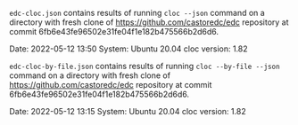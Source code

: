 `edc-cloc.json` contains results of running `cloc --json` command on a directory with fresh clone of https://github.com/castoredc/edc repository at commit 6fb6e43fe96502e31fe04f1e182b475566b2d6d6.

Date: 2022-05-12 13:50
System: Ubuntu 20.04
cloc version: 1.82

`edc-cloc-by-file.json` contains results of running `cloc --by-file --json` command on a directory with fresh clone of https://github.com/castoredc/edc repository at commit 6fb6e43fe96502e31fe04f1e182b475566b2d6d6.

Date: 2022-05-12 13:15
System: Ubuntu 20.04
cloc version: 1.82
